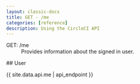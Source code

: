 ```yaml
---
layout: classic-docs
title: GET - /me
categories: [reference]
description: Using the CircleCI API
---
```


<dl>
<dt>
  GET: /me
</dt>
<dd>
  Provides information about the signed in user.
</dd>
</dl>
## User

{{ site.data.api.me | api_endpoint }}
